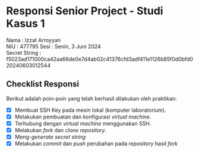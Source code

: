 # Responsi Senior Project - Studi Kasus 1

Nama : Izzat Arroyyan  
NIU : 477795
Sesi : Senin, 3 Juni 2024  
Secret String : f5023ad171000ca42aa66de0e7d4ab02c41376cfd3adf411e1126b85f0d0bfd020240603012544

## Checklist Responsi

Berikut adalah poin-poin yang telah berhasil dilakukan oleh praktikan:

- [x] Membuat SSH Key pada mesin lokal (komputer laboratorium).
- [x] Melakukan pembuatan dan konfigurasi _virtual machine_.
- [x] Terhubung dengan _virtual machine_ menggunakan SSH.
- [x] Melakukan _fork_ dan _clone_ _repository_.
- [x] Meng-_generate_ _secret string_
- [x] Melakukan _commit_ dan _push_ perubahan pada _repository_ hasil _fork_
